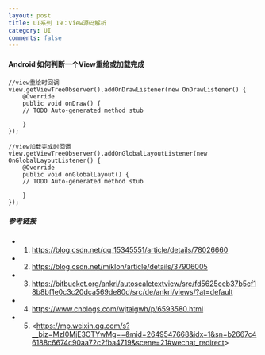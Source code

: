 ```yaml
---
layout: post
title: UI系列 19：View源码解析
category: UI
comments: false
---
```


#### Android 如何判断一个View重绘或加载完成

```
//view重绘时回调
view.getViewTreeObserver().addOnDrawListener(new OnDrawListener() {      
    @Override
    public void onDraw() {
    // TODO Auto-generated method stub
         
    }
});

```

```
//view加载完成时回调
view.getViewTreeObserver().addOnGlobalLayoutListener(new OnGlobalLayoutListener() {
    @Override
    public void onGlobalLayout() {
    // TODO Auto-generated method stub
             
    }
});

``` 

 
 
##### 参考链接

* 01. <https://blog.csdn.net/qq_15345551/article/details/78026660>
* 02. <https://blog.csdn.net/miklon/article/details/37906005>
* 03. <https://bitbucket.org/ankri/autoscaletextview/src/fd5625ceb37b5cf18b8bf1e0c3c20dca569de80d/src/de/ankri/views/?at=default>
* 04. <https://www.cnblogs.com/wjtaigwh/p/6593580.html>
* 05. <<https://mp.weixin.qq.com/s?__biz=MzI0MjE3OTYwMg==&mid=2649547668&idx=1&sn=b2667c46188c6674c90aa72c2fba4719&scene=21#wechat_redirect>>
 
 
 
 
 
 
 
 
 
 
 
 
 
 
 
 
 
 
 
 
 
 
 
 
 
 
 
 